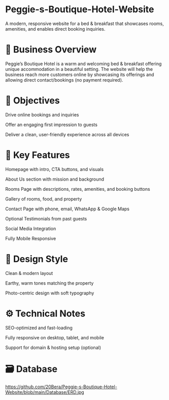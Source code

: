 # Peggie-s-Boutique-Hotel-Website
A modern, responsive website for a bed &amp; breakfast that showcases rooms, amenities, and enables direct booking inquiries.

# 🏨 Business Overview


Peggie’s Boutique Hotel is a warm and welcoming bed & breakfast offering unique accommodation in a beautiful setting. The website will help the business reach more customers online by showcasing its offerings and allowing direct contact/bookings (no payment required).


# 🎯 Objectives
Drive online bookings and inquiries

Offer an engaging first impression to guests

Deliver a clean, user-friendly experience across all devices


# 🔑 Key Features
Homepage with intro, CTA buttons, and visuals

About Us section with mission and background

Rooms Page with descriptions, rates, amenities, and booking buttons

Gallery of rooms, food, and property

Contact Page with phone, email, WhatsApp & Google Maps

Optional Testimonials from past guests

Social Media Integration

Fully Mobile Responsive


# 🎨 Design Style
Clean & modern layout

Earthy, warm tones matching the property

Photo-centric design with soft typography


# ⚙️ Technical Notes
SEO-optimized and fast-loading

Fully responsive on desktop, tablet, and mobile

Support for domain & hosting setup (optional)


# 🗃 Database

https://github.com/20Bera/Peggie-s-Boutique-Hotel-Website/blob/main/Database/ERD.jpg
